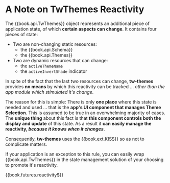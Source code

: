 # A Note on TwThemes Reactivity

The {{book.api.TwThemes}} object represents an additional piece of
application state, of which **certain aspects can change**.  It
contains four pieces of state:

- Two are non-changing static resources:
  * the {{book.api.Schema}}
  * the {{book.api.Themes}}
- Two are dynamic resources that can change:
  * the `activeThemeName`
  * the `activeInvertShade` indicator

In spite of the fact that the last two resources can change,
**tw-themes** provides **no means** by which this reactivity can be
tracked ... _other than the app module which stimulated it's change_.

The reason for this is simple: There is only **one place** where this
state is needed and used ... that is the **app's UI component that
manages Theme Selection**.  This is assumed to be true in an
overwhelming majority of cases.  The **unique thing** about this fact
is that **this component controls both the display and update** of
this state.  As a result it **can easily manage the reactivity,
_because it knows when it changes_**.

Consequently, **tw-themes** uses the {{book.ext.KISS}} so as not to
complicate matters.

If your application is an exception to this rule, you can easily wrap
{{book.api.TwThemes}} in the state management solution of your
choosing to promote it's reactivity.

{{book.futures.reactivity$}}
